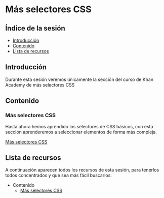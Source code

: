 # Más selectores CSS

## Índice de la sesión

- [Introducción](#introduccion)
- [Contenido](#contenido)
- [Lista de recursos](#lista-de-recursos)

## Introducción

Durante esta sesión veremos únicamente la sección del curso de Khan Academy de más selectores CSS

## Contenido

### Más selectores CSS

Hasta ahora hemos aprendido los selectores de CSS básicos, con esta sección aprenderemos a seleccionar elementos de forma más compleja.

[Más selectores CSS](https://es.khanacademy.org/computing/computer-programming/html-css#more-css-selectors)

## Lista de recursos

A continuación aparecen todos los recursos de esta sesión, para tenerlos todos concentrados y que sea más fácil buscarlos:

- Contenido
  - [Más selectores CSS](https://es.khanacademy.org/computing/computer-programming/html-css#more-css-selectors)
